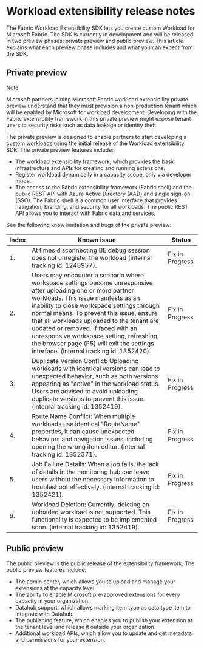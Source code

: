 # Workload extensibility release notes

The Fabric Workload Extensibility SDK lets you create custom Workload for Microsoft Fabric. The SDK is currently in development and will be released in two preview phases: private preview and public preview. This article explains what each preview phase includes and what you can expect from the SDK.

## Private preview

> [!NOTE]
> Microsoft partners joining Microsoft Fabric workload extensibility private preview understand that they must provision a non-production tenant which will be enabled by Microsoft for workload development. Developing with the Fabric extensibility framework in this private preview might expose tenant users to security risks such as data leakage or identity theft.

The private preview is designed to enable partners to start developing a custom workloads using the initial release of the Workload extensibility SDK. The private preview features include:

- The workload extensibility framework, which provides the basic infrastructure and APIs for creating and running extensions.
- Register workload dynamically in a capacity scope, only via developer mode.
- The access to the Fabric extensibility framework (Fabric shell) and the public REST API with Azure Active Directory (AAD) and single sign-on (SSO). The Fabric shell is a common user interface that provides navigation, branding, and security for all workloads. The public REST API allows you to interact with Fabric data and services.

See the following know limitation and bugs of the private preview:

| Index | Known issue | Status |
|---|---|---|
| 1. | At times disconnecting BE debug session does not unregister the workload (internal tracking id: 1248957). | Fix in Progress |
| 2. | Users may encounter a scenario where workspace settings become unresponsive after uploading one or more partner workloads. This issue manifests as an inability to close workspace settings through normal means.  To prevent this issue, ensure that all workloads uploaded to the tenant are updated or removed. If faced with an unresponsive workspace setting, refreshing the browser page (F5) will exit the settings interface. (internal tracking id: 1352420). | Fix in Progress |
| 3. |  Duplicate Version Conflict: Uploading workloads with identical versions can lead to unexpected behavior, such as both versions appearing as "active" in the workload status. Users are advised to avoid uploading duplicate versions to prevent this issue. (internal tracking id: 1352419). | Fix in Progress |
| 4. | Route Name Conflict:  When multiple workloads use identical "RouteName" properties, it can cause unexpected behaviors and navigation issues, including opening the wrong item editor. (internal tracking id: 1352371). | Fix in Progress |
| 5. | Job Failure Details: When a job fails, the lack of details in the monitoring hub can leave users without the necessary information to troubleshoot effectively. (internal tracking id: 1352421). | Fix in Progress |
| 6. | Workload Deletion: Currently, deleting an uploaded workload is not supported. This functionality is expected to be implemented soon. (internal tracking id: 1352419). | Fix in Progress |



## Public preview

The public preview is the public release of the extensibility framework. The public preview features include:

- The admin center, which allows you to upload and manage your extensions at the capacity level.
- The ability to enable Microsoft pre-approved extensions for every capacity in your organization.
- Datahub support, which allows marking item type as data type item to integrate with Datahub.
- The publishing feature, which enables you to publish your extension at the tenant level and release it outside your organization.
- Additional workload APIs, which allow you to update and get metadata and permissions for your extension.

